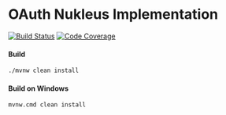 # OAuth Nukleus Implementation

[![Build Status][build-status-image]][build-status]
[![Code Coverage][code-coverage-image]][code-coverage]

#### Build
```bash
./mvnw clean install
```
#### Build on Windows
```bash
mvnw.cmd clean install
```

[build-status-image]: https://travis-ci.org/reaktivity/nukleus-oauth.java.svg?branch=develop
[build-status]: https://travis-ci.org/reaktivity/nukleus-oauth.java
[code-coverage-image]: https://codecov.io/gh/reaktivity/nukleus-oauth.java/branch/develop/graph/badge.svg
[code-coverage]: https://codecov.io/gh/reaktivity/nukleus-oauth.java
